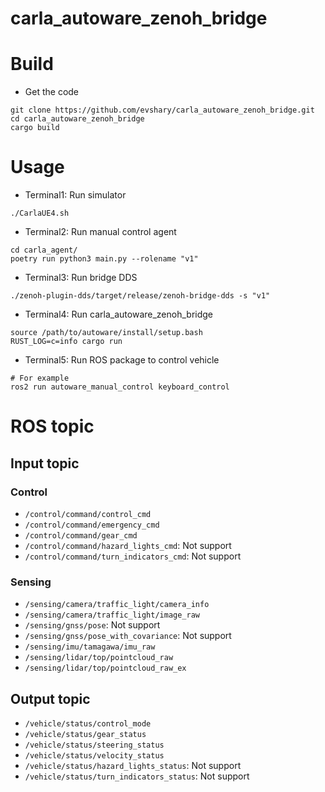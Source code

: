 # carla_autoware_zenoh_bridge

# Build

* Get the code

```shell
git clone https://github.com/evshary/carla_autoware_zenoh_bridge.git
cd carla_autoware_zenoh_bridge
cargo build
```

# Usage

* Terminal1: Run simulator

```shell
./CarlaUE4.sh
```

* Terminal2: Run manual control agent

```shell
cd carla_agent/
poetry run python3 main.py --rolename "v1"
```

* Terminal3: Run bridge DDS

```shell
./zenoh-plugin-dds/target/release/zenoh-bridge-dds -s "v1"
```

* Terminal4: Run carla\_autoware\_zenoh\_bridge

```shell
source /path/to/autoware/install/setup.bash
RUST_LOG=c=info cargo run
```

* Terminal5: Run ROS package to control vehicle

```shell
# For example
ros2 run autoware_manual_control keyboard_control 
```

# ROS topic

## Input topic

### Control

* `/control/command/control_cmd`
* `/control/command/emergency_cmd`
* `/control/command/gear_cmd`
* `/control/command/hazard_lights_cmd`: Not support
* `/control/command/turn_indicators_cmd`: Not support

### Sensing

* `/sensing/camera/traffic_light/camera_info`
* `/sensing/camera/traffic_light/image_raw`
* `/sensing/gnss/pose`: Not support
* `/sensing/gnss/pose_with_covariance`: Not support
* `/sensing/imu/tamagawa/imu_raw`
* `/sensing/lidar/top/pointcloud_raw`
* `/sensing/lidar/top/pointcloud_raw_ex`

## Output topic

* `/vehicle/status/control_mode`
* `/vehicle/status/gear_status`
* `/vehicle/status/steering_status`
* `/vehicle/status/velocity_status`
* `/vehicle/status/hazard_lights_status`: Not support
* `/vehicle/status/turn_indicators_status`: Not support
